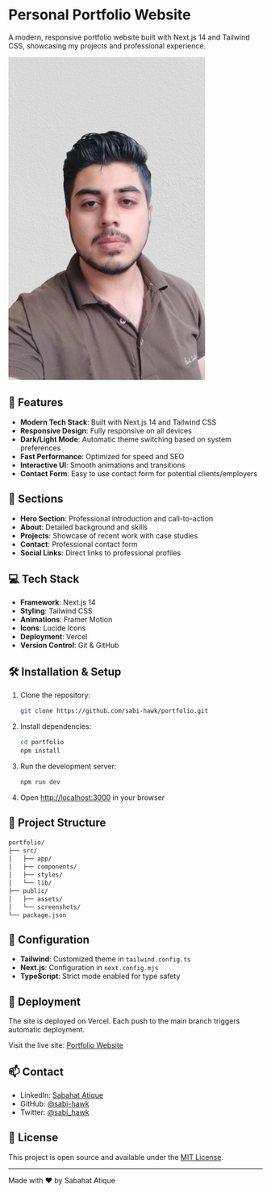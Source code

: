 # Personal Portfolio Website

A modern, responsive portfolio website built with Next.js 14 and Tailwind CSS, showcasing my projects and professional experience.

![Portfolio Preview](public/screenshots/Profile%20Pic.jpg)

## 🌟 Features

- **Modern Tech Stack**: Built with Next.js 14 and Tailwind CSS
- **Responsive Design**: Fully responsive on all devices
- **Dark/Light Mode**: Automatic theme switching based on system preferences
- **Fast Performance**: Optimized for speed and SEO
- **Interactive UI**: Smooth animations and transitions
- **Contact Form**: Easy to use contact form for potential clients/employers

## 🚀 Sections

- **Hero Section**: Professional introduction and call-to-action
- **About**: Detailed background and skills
- **Projects**: Showcase of recent work with case studies
- **Contact**: Professional contact form
- **Social Links**: Direct links to professional profiles

## 💻 Tech Stack

- **Framework**: Next.js 14
- **Styling**: Tailwind CSS
- **Animations**: Framer Motion
- **Icons**: Lucide Icons
- **Deployment**: Vercel
- **Version Control**: Git & GitHub

## 🛠️ Installation & Setup

1. Clone the repository:
   ```bash
   git clone https://github.com/sabi-hawk/portfolio.git
   ```

2. Install dependencies:
   ```bash
   cd portfolio
   npm install
   ```

3. Run the development server:
   ```bash
   npm run dev
   ```

4. Open [http://localhost:3000](http://localhost:3000) in your browser

## 📱 Project Structure

```
portfolio/
├── src/
│   ├── app/
│   ├── components/
│   ├── styles/
│   └── lib/
├── public/
│   ├── assets/
│   └── screenshots/
└── package.json
```

## 🔧 Configuration

- **Tailwind**: Customized theme in `tailwind.config.ts`
- **Next.js**: Configuration in `next.config.mjs`
- **TypeScript**: Strict mode enabled for type safety

## 🚀 Deployment

The site is deployed on Vercel. Each push to the main branch triggers automatic deployment.

Visit the live site: [Portfolio Website](https://sabahat-atique.vercel.app)

## 📫 Contact

- LinkedIn: [Sabahat Atique](https://linkedin.com/in/sabahat-atique)
- GitHub: [@sabi-hawk](https://github.com/sabi-hawk)
- Twitter: [@sabi_hawk](https://twitter.com/sabi_hawk)

## 📄 License

This project is open source and available under the [MIT License](LICENSE).

---
Made with ❤️ by Sabahat Atique